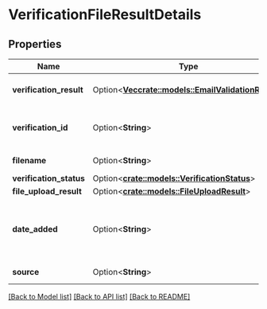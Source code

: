 # VerificationFileResultDetails

## Properties

Name | Type | Description | Notes
------------ | ------------- | ------------- | -------------
**verification_result** | Option<[**Vec<crate::models::EmailValidationResult>**](EmailValidationResult.md)> | Verification result's details | [optional]
**verification_id** | Option<**String**> | Identifier of this verification result | [optional]
**filename** | Option<**String**> | Origin file name | [optional]
**verification_status** | Option<[**crate::models::VerificationStatus**](VerificationStatus.md)> |  | [optional]
**file_upload_result** | Option<[**crate::models::FileUploadResult**](FileUploadResult.md)> |  | [optional]
**date_added** | Option<**String**> | Date of creation in YYYY-MM-DDThh:ii:ss format | [optional]
**source** | Option<**String**> | Origin file extension | [optional]

[[Back to Model list]](../README.md#documentation-for-models) [[Back to API list]](../README.md#documentation-for-api-endpoints) [[Back to README]](../README.md)


